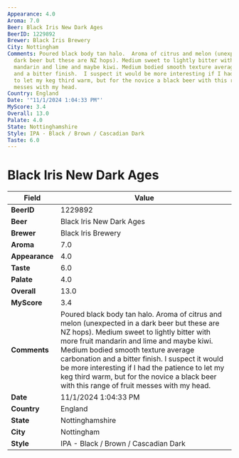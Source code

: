 ```yaml
---
Appearance: 4.0
Aroma: 7.0
Beer: Black Iris New Dark Ages
BeerID: 1229892
Brewer: Black Iris Brewery
City: Nottingham
Comments: Poured black body tan halo.  Aroma of citrus and melon (unexpected in a
  dark beer but these are NZ hops). Medium sweet to lightly bitter with more fruit
  mandarin and lime and maybe kiwi. Medium bodied smooth texture average carbonation
  and a bitter finish.  I suspect it would be more interesting if I had the patience
  to let my keg third warm, but for the novice a black beer with this range of fruit
  messes with my head.
Country: England
Date: '"11/1/2024 1:04:33 PM"'
MyScore: 3.4
Overall: 13.0
Palate: 4.0
State: Nottinghamshire
Style: IPA - Black / Brown / Cascadian Dark
Taste: 6.0
---
```


# Black Iris New Dark Ages

| Field         | Value |
|---------------|-------|
| **BeerID** | 1229892 |
| **Beer** | Black Iris New Dark Ages |
| **Brewer** | Black Iris Brewery |
| **Aroma** | 7.0 |
| **Appearance** | 4.0 |
| **Taste** | 6.0 |
| **Palate** | 4.0 |
| **Overall** | 13.0 |
| **MyScore** | 3.4 |
| **Comments** | Poured black body tan halo.  Aroma of citrus and melon (unexpected in a dark beer but these are NZ hops). Medium sweet to lightly bitter with more fruit mandarin and lime and maybe kiwi. Medium bodied smooth texture average carbonation and a bitter finish.  I suspect it would be more interesting if I had the patience to let my keg third warm, but for the novice a black beer with this range of fruit messes with my head. |
| **Date** | 11/1/2024 1:04:33 PM |
| **Country** | England |
| **State** | Nottinghamshire |
| **City** | Nottingham |
| **Style** | IPA - Black / Brown / Cascadian Dark |
